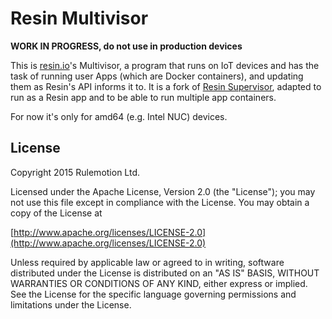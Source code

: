 # Resin Multivisor

**WORK IN PROGRESS, do not use in production devices**

This is [resin.io](https://resin.io)'s Multivisor, a program that runs on IoT devices and has the task of running user Apps (which are Docker containers), and updating them as Resin's API informs it to. It is a fork of [Resin Supervisor](https://github.com/resin-io/resin-supervisor), adapted to run as a Resin app and to be able to run multiple app containers.

For now it's only for amd64 (e.g. Intel NUC) devices.

## License

Copyright 2015 Rulemotion Ltd.

Licensed under the Apache License, Version 2.0 (the "License");
you may not use this file except in compliance with the License.
You may obtain a copy of the License at

[http://www.apache.org/licenses/LICENSE-2.0](http://www.apache.org/licenses/LICENSE-2.0)

Unless required by applicable law or agreed to in writing, software
distributed under the License is distributed on an "AS IS" BASIS,
WITHOUT WARRANTIES OR CONDITIONS OF ANY KIND, either express or implied.
See the License for the specific language governing permissions and
limitations under the License.
